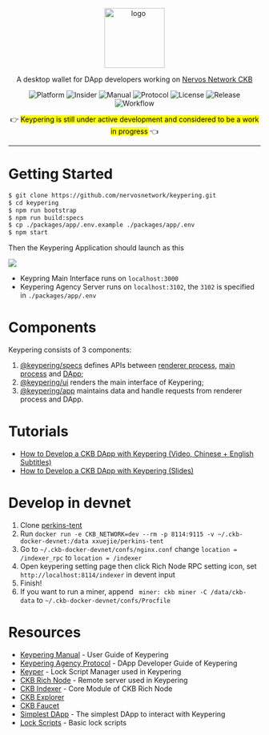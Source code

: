 <p align="center">
  <img src="https://raw.githubusercontent.com/nervosnetwork/keypering/develop/docs/_media/icon.png" alt="logo" width=120 />
</p>

<p align="center">
  A desktop wallet for DApp developers working on <a href="https://github.com/nervosnetwork/ckb/" alt="ckb">Nervos Network CKB</a>
</p>

<p align="center">
  <img src="https://img.shields.io/badge/Platform-Window%20%7C%20MacOS%20%7C%20Linux-3CC68A?style=flat-square" alt="Platform" />

  <img src="https://img.shields.io/badge/Application-Insider-brightgreen?style=flat-square&color=3A8FB7" alt="Insider" />

  <a href="https://nervosnetwork.github.io/keypering/#/manual" alt="Manual" style="text-decoration: none">
    <img src="https://img.shields.io/badge/Docs-Manual-green?style=flat-square&color=69B0AC" alt="Manual" />
  </a>

  <a href="https://nervosnetwork.github.io/keypering/#/protocol" alt="Protocol" style="text-decoration: none">
    <img src="https://img.shields.io/badge/Docs-Protocol-blue?style=flat-square&color=2D6D4B" alt="Protocol" />
  </a>

  <img src="https://img.shields.io/github/license/nervosnetwork/keypering?style=flat-square&color=0089A7" alt="License" />

  <a href="https://github.com/nervosnetwork/keypering/releases" alt="Release" style="text-decoration: none">
    <img src="https://img.shields.io/github/v/release/nervosnetwork/keypering?include_prereleases&style=flat-square&color=006284" alt="Release" />
  </a>

  <a href="https://github.com/nervosnetwork/keypering/actions" alt="Workflow" style="text-decoration: none">
    <img src="https://img.shields.io/github/workflow/status/nervosnetwork/keypering/Package%20Keypering?style=flat-square&color=005CAF" alt="Workflow" />
  </a>
</p>

<p align="center">
  👉 <mark>Keypering is still under active development and considered to be a work in progress</mark> 👈
</p>

---

# Getting Started

```bash
$ git clone https://github.com/nervosnetwork/keypering.git
$ cd keypering
$ npm run bootstrap
$ npm run build:specs
$ cp ./packages/app/.env.example ./packages/app/.env
$ npm start
```

Then the Keypering Application should launch as this

![](https://raw.githubusercontent.com/nervosnetwork/keypering/develop/docs/_media/screenshots/01.welcome.png)

- Keypring Main Interface runs on `localhost:3000`
- Keypering Agency Server runs on `localhost:3102`, the `3102` is specified in `./packages/app/.env`

# Components

Keypering consists of 3 components:

1. [@keypering/specs](https://github.com/nervosnetwork/keypering/tree/develop/packages/specs) defines APIs between [renderer process](https://www.electronjs.org/docs/api/ipc-renderer), [main process](https://www.electronjs.org/docs/api/ipc-main#ipcmain) and [DApp](https://github.com/duanyytop/simplestdapp);
2. [@keypering/ui](https://github.com/nervosnetwork/keypering/tree/develop/packages/ui) renders the main interface of Keypering;
3. [@keypering/app](https://github.com/nervosnetwork/keypering/tree/develop/packages/app) maintains data and handle requests from renderer process and DApp.

# Tutorials

- [How to Develop a CKB DApp with Keypering (Video, Chinese + English Subtitles)](https://youtu.be/i-gQ0enK5cY)
- [How to Develop a CKB DApp with Keypering (Slides)](https://docs.google.com/presentation/d/1bswEhjSYwZZnUCF4rRL5x5vfOVXO_kDlbjsojsG94w8/edit?usp=sharing)

# Develop in devnet

1. Clone [perkins-tent](https://github.com/xxuejie/perkins-tent)
2. Run `docker run -e CKB_NETWORK=dev --rm -p 8114:9115 -v ~/.ckb-docker-devnet:/data xxuejie/perkins-tent`
3. Go to `~/.ckb-docker-devnet/confs/nginx.conf` change `location = /indexer_rpc` to `location = /indexer`
4. Open keypering setting page then click Rich Node RPC setting icon, set `http://localhost:8114/indexer` in devent input
5. Finish!
6. If you want to run a miner, append ` miner: ckb miner -C /data/ckb-data` to `~/.ckb-docker-devnet/confs/Procfile`

# Resources

- [Keypering Manual](https://nervosnetwork.github.io/keypering/#/manual) - User Guide of Keypering
- [Keypering Agency Protocol](https://nervosnetwork.github.io/keypering/#/protocol) - DApp Developer Guide of Keypering
- [Keyper](https://github.com/nervosnetwork/keyper) - Lock Script Manager used in Keypering
- [CKB Rich Node](https://github.com/ququzone/ckb-rich-node) - Remote server used in Keypering
- [CKB Indexer](https://github.com/quake/ckb-indexer) - Core Module of CKB Rich Node
- [CKB Explorer](https://explorer.nervos.org)
- [CKB Faucet](https://faucet.nervos.org)
- [Simplest DApp](https://prototype.ckbapp.dev/simplest-dapp) - The simplest DApp to interact with Keypering
- [Lock Scripts](https://github.com/Keith-CY/keyper_lock_scripts) - Basic lock scripts